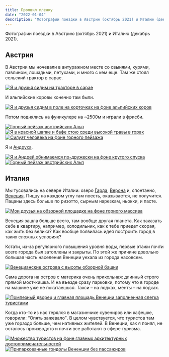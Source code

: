 ```yaml
---
title: Проявил пленку
date: "2022-01-04"
description: "Фотографии поездки в Австрию (октябрь 2021) и Италию (декабрь 2021). На чтение ~5мин."
---
```


Фотографии поездки в Австрию (октябрь 2021) и Италию (декабрь 2021).

## Австрия
В Австрии мы ночевали в антуражном месте со свынями, курями, павлином, лошадьми, петухами, и много с кем еще. Там же стоял сельский трактор в сарае.

<a href="https://dl.dropboxusercontent.com/s/ax4m6q41f5sm7vh/village%20vibe%20raw-min.jpeg?dl=0" target="_blank" rel="noreferrer">
    <img src="https://dl.dropboxusercontent.com/s/c7zew5axk5o2gfw/Optimized-village%20vibe%20raw-min.jpeg?dl=0" alt="Я и друзья сидим на тракторе в сарае" title="Я и друзья сидим на тракторе в сарае"/>
</a>

И альпийские коровы конечно там были.

<a href="https://dl.dropboxusercontent.com/s/l401qfidp96v2ii/cow%20compressed.jpeg?dl=0" target="_blank" rel="noreferrer">
    <img src="https://dl.dropboxusercontent.com/s/zml42hpv4021i5i/cow%20preview.jpeg?dl=0" alt="Я и друзья сидим в поле на корточках на фоне альпийских коров" title="Я и друзья сидим в поле на корточках на фоне альпийских коров"/>
</a>

Потом поднялись на фуникулере на ~2500м и играли в фрисби.

<a href="https://dl.dropboxusercontent.com/s/liyp6z0gxqpk7zp/mountains%20compressed.jpeg?dl=0" target="_blank" rel="noreferrer">
    <img src="https://dl.dropboxusercontent.com/s/4ivjp0a7urjwfwx/mountains%20preview.jpeg?dl=0" alt="Горный пейзаж австрийских Альп" title="Горный пейзаж австрийских Альп"/>
</a>

<a href="https://dl.dropboxusercontent.com/s/v7fb4tqdy31n065/ninja%20compressed.jpeg?dl=0" target="_blank" rel="noreferrer">
    <img src="https://dl.dropboxusercontent.com/s/khioyw0ogsipo2a/ninja%20preview.jpeg?dl=0" alt="Я в красной шапке и бафе стою среди высокой травы в горах" title="Я в красной шапке и бафе стою среди высокой травы в горах"/>
</a>

<a href="https://dl.dropboxusercontent.com/s/pd959pepwacrxur/posture%20compressed.jpeg?dl=0" target="_blank" rel="noreferrer">
    <img src="https://dl.dropboxusercontent.com/s/hn16w9mmhkgl26e/posture%20preview.jpeg?dl=0" alt="Силуэт человека на фоне горного пейзажа" title="Силуэт человека на фоне горного пейзажа"/>
</a>

Я и [Андруха](https://www.instagram.com/andrey_sitsko/).

<a href="https://dl.dropboxusercontent.com/s/mk9ny2xrf8ie5ab/andruha%20compressed.jpeg?dl=0" target="_blank" rel="noreferrer">
    <img src="https://dl.dropboxusercontent.com/s/z7t3vffqyukwr2n/andruha%20preview.jpeg?dl=0" alt="Я и Андрей обнимаемся по-дружески на фоне крутого спуска" title="Я и Андрей обнимаемся по-дружески на фоне крутого спуска"/>
</a>

<a href="https://dl.dropboxusercontent.com/s/wijnjd1j70w86hr/sun%20compressed.jpeg?dl=0" target="_blank" rel="noreferrer">
    <img src="https://dl.dropboxusercontent.com/s/e1kce1sbmx1scza/sun%20preview.jpeg?dl=0" alt="Горный пейзаж австрийских Альп" title="Горный пейзаж австрийских Альп"/>
</a>

## Италия
Мы тусовались на севере Италии: озеро [Гарда](https://goo.gl/maps/hjxXjPotAbXJyPoh8), [Верона](https://goo.gl/maps/p8AkPkf4PgyDXyXA7) и, спонтанно, [Венеция](https://goo.gl/maps/QD5m8KCzTafg53ru8). Пиццу на каждом углу там поесть, оказывается, не получится. Пацаны здесь больше по ризотто, сырным нарезкам, ньокки, и пасте.

<a href="https://dl.dropboxusercontent.com/s/w281j5fvolt9azz/garda%20compressed.jpeg?dl=0" target="_blank" rel="noreferrer">
    <img src="https://dl.dropboxusercontent.com/s/p22iz2jzzcw9rdp/garda%20preview.jpeg?dl=0" alt="Мои друзья на обзорной площадке на фоне горного массива" title="Мои друзья на обзорной площадке на фоне горного массива"/>
</a>

Венеция зашла больше всего, там вообще другая планета. Как заказать себе в квартиру, например, холодильник, как к тебе приедет скорая, как жить без велика? Как вообще появилась идея построить город в таких сложных условиях?

Кстати, из-за регулярного повышения уровня воды, первые этажи почти всего города был затоплены и закрыты. По этой же причине довольно большая часть населения Венеции уехала из города насовсем.

<a href="https://dl.dropboxusercontent.com/s/oiu4uazsophx8yl/venice%203%20compressed.jpeg?dl=0" target="_blank" rel="noreferrer">
    <img src="https://dl.dropboxusercontent.com/s/4hw3jef823kgdqm/venice%203%20preview.jpeg?dl=0" alt="Венецианские острова с высоты обзорной башни" title="Венецианские острова с высоты обзорной башни"/>
</a>

Сама дорога на остров с материка очень прикольная: длинный строго прямой мост-кишка. И на въезде сразу парковки, потому что в городе на машине уже не покатаешься. Такси – на лодках, менты – на лодках.

<a href="https://dl.dropboxusercontent.com/s/n1jiljld15r9x52/venice%201%20compressed.jpeg?dl=0" target="_blank" rel="noreferrer">
    <img src="https://dl.dropboxusercontent.com/s/w5aj9ml60va5uzu/venice%201%20preview.jpeg?dl=0" alt="Помпезный дворец и главная площадь Венеции заполненная слегка туристами" title="Помпезный дворец и главная площадь Венеции заполненная слегка туристами"/>
</a>

Когда кто-то из нас терялся в магазинчике сувениров или кафешке, говорили: <q>Опять зажевало</q>. В целом чувствуется, что туристов там уже гораздо больше, чем нативных жителей. В Венеции, как я понял, не осталось производств и почти все работают в сфере туризма.

<a href="https://dl.dropboxusercontent.com/s/xoorhtpmjtanh2y/venice%202%20compressed.jpeg?dl=0" target="_blank" rel="noreferrer">
    <img src="https://dl.dropboxusercontent.com/s/v05st3giwbv21g0/venice%202%20preview.jpeg?dl=0" alt="Множество туристов на фоне главных архитектурных достопримечательностей" title="Множество туристов на фоне главных архитектурных достопримечательностей"/>
</a>


<a href="https://dl.dropboxusercontent.com/s/7upwqkskn1bse9f/venice%204%20compressed.jpeg?dl=0" target="_blank" rel="noreferrer">
    <img src="https://dl.dropboxusercontent.com/s/ls7xnbq0gw0rko5/venice%204%20preview.jpeg?dl=0" alt="Припаркованные гондолы Вененции без пассажиров" title="Припаркованные гондолы Вененции без пассажиров"/>
</a>